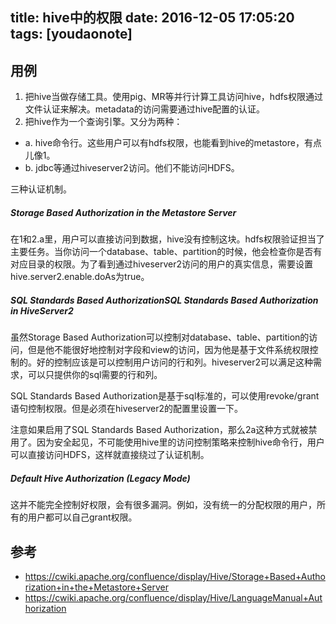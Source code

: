 
title: hive中的权限
date: 2016-12-05 17:05:20
tags: [youdaonote]
---


## 用例
 1. 把hive当做存储工具。使用pig、MR等并行计算工具访问hive，hdfs权限通过文件认证来解决。metadata的访问需要通过hive配置的认证。
 2. 把hive作为一个查询引擎。又分为两种：
 - a. hive命令行。这些用户可以有hdfs权限，也能看到hive的metastore，有点儿像1。
 - b. jdbc等通过hiveserver2访问。他们不能访问HDFS。

三种认证机制。
##### Storage Based Authorization in the Metastore Server
在1和2.a里，用户可以直接访问到数据，hive没有控制这块。hdfs权限验证担当了主要任务。当你访问一个database、table、partition的时候，他会检查你是否有对应目录的权限。为了看到通过hiveserver2访问的用户的真实信息，需要设置hive.server2.enable.doAs为true。
##### SQL Standards Based AuthorizationSQL Standards Based Authorization in HiveServer2
虽然Storage Based Authorization可以控制对database、table、partition的访问，但是他不能很好地控制对字段和view的访问，因为他是基于文件系统权限控制的。好的控制应该是可以控制用户访问的行和列。hiveserver2可以满足这种需求，可以只提供你的sql需要的行和列。

SQL Standards Based Authorization是基于sql标准的，可以使用revoke/grant语句控制权限。但是必须在hiveserver2的配置里设置一下。

注意如果启用了SQL Standards Based Authorization，那么2a这种方式就被禁用了。因为安全起见，不可能使用hive里的访问控制策略来控制hive命令行，用户可以直接访问HDFS，这样就直接绕过了认证机制。
##### Default Hive Authorization (Legacy Mode)
这并不能完全控制好权限，会有很多漏洞。例如，没有统一的分配权限的用户，所有的用户都可以自己grant权限。



## 参考
 - https://cwiki.apache.org/confluence/display/Hive/Storage+Based+Authorization+in+the+Metastore+Server
 - https://cwiki.apache.org/confluence/display/Hive/LanguageManual+Authorization
